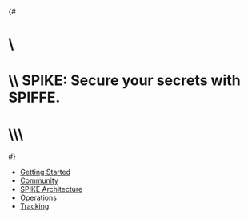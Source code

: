 {#
# \\
# \\\\ SPIKE: Secure your secrets with SPIFFE.
# \\\\\\
#}

* [Getting Started](@/getting-started/_index.md)
* [Community](@/community/_index.md)
* [SPIKE Architecture](@/architecture/_index.md)
* [Operations](@/operations/_index.md)
* [Tracking](@/tracking/_index.md)
